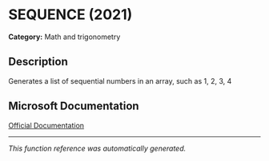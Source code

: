 # SEQUENCE (2021)

**Category:** Math and trigonometry

## Description
Generates a list of sequential numbers in an array, such as 1, 2, 3, 4

## Microsoft Documentation
[Official Documentation](https://support.microsoft.com//en-us/office/sequence-function-57467a98-57e0-4817-9f14-2eb78519ca90)

---
*This function reference was automatically generated.*
